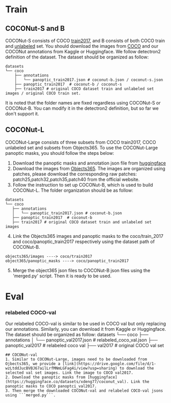 # Train 
## COCONut-S and B
COCONut-S consists of COCO [train2017](http://images.cocodataset.org/zips/train2017.zip), and B consists of both COCO train and [unlabeled](http://images.cocodataset.org/zips/unlabeled2017.zip) set.
You should download the images from [COCO](https://cocodataset.org/#download) and our COCONut annotations from Kaggle or Huggingface.
We follow detectron2 definition of the dataset. The dataset should be organized as follow:
```
datasets
└── coco
    ├── annotations 
    │   └── panoptic_train2017.json # coconut-b.json / coconut-s.json
    ├── panoptic_train2017  # coconut-b / coconut-s
    ├── train2017 # original COCO dataset train and unlabeled set images / original COCO train set.
```

It is noted that the folder names are fixed regardless using COCONut-S or COCONut-B. You can modify it in the detectron2 definition, but so far we don't support it.

## COCONut-L
COCONut-Large consists of three subsets from COCO train2017, COCO unlabeled set and subsets from Objects365. To use the COCONut-Large panoptic masks, you should follow the steps below:
1. Download the panoptic masks and annotation json file from [huggingface](https://huggingface.co/datasets/xdeng77/coconut_large/tree/main)
2. Download the images from [Objects365](https://data.baai.ac.cn/details/Objects365_2020). The images are organized using patches, please download the corresponding raw patches: patch25,patch32,patch35,patch40 from the official website.
3. Follow the instruction to set up COCONut-B, which is used to build COCONut-L. The folder organization should be as follow:
 ```
datasets
└── coco
    ├── annotations 
    │   └── panoptic_train2017.json # coconut-b.json
    ├── panoptic_train2017  # coconut-b
    ├── train2017 # original COCO dataset train and unlabeled set images
```
4. Link the Objects365 images and panoptic masks to the coco/train_2017 and coco/panoptic_train2017 respectively using the dataset path of COCONut-B.
```
objects365/images ----> coco/train2017
object365/panoptic_masks ----> coco/panoptic_train2017
```
5. Merge the object365 json files to COCONut-B json files using the 'merged.py' script. Then it is ready to be used.


# Eval
### relabeled COCO-val
Our relabeled COCO-val is similar to be used in COCO val but only replacing our annotations. Similarly, you can download it from Kaggle or Huggingface.
The dataset should be organized as follow:
datasets
└── coco
    ├── annotations 
    │   └── panoptic_val2017.json # relabeled_coco_val.json
    ├── panoptic_val2017  # relabeled coco val
    ├── val2017 # original COCO val set
```
## COCONut-val
1. Similar to COCONut-Large, images need to be downloaded from Ojbects365, we provide a [link](https://drive.google.com/file/d/1-wzLtddJucBVBJ67ailLrfMNmLGFag4i/view?usp=sharing) to download the selected val set images. Link the image to COCO val2017.
2. Download the panoptic masks from [huggingface](https://huggingface.co/datasets/xdeng77/coconut_val). Link the panoptic masks to COCO panoptci_val2017.
3. Then merge the downloaded COCONut-val and relabeled COCO-val jsons using ```merged.py```.

